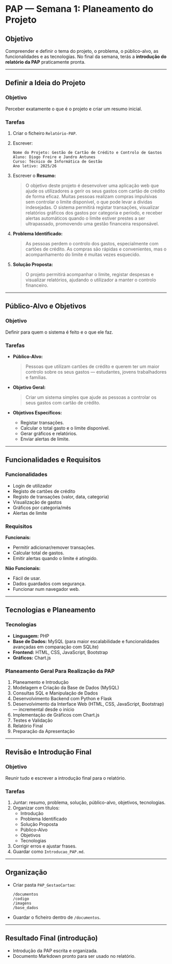 # PAP — Semana 1: Planeamento do Projeto

## Objetivo
Compreender e definir o tema do projeto, o problema, o público-alvo, as funcionalidades e as tecnologias.
No final da semana, terás a **introdução do relatório da PAP** praticamente pronta.

---

## Definir a Ideia do Projeto

### Objetivo
Perceber exatamente o que é o projeto e criar um resumo inicial.

### Tarefas
1. Criar o ficheiro `Relatório-PAP`.
2. Escrever:
   ```
   Nome do Projeto: Gestão de Cartão de Crédito e Controlo de Gastos  
   Aluno: Diogo Freire e Jandro Antunes  
   Curso: Técnico de Informática de Gestão 
   Ano letivo: 2025/26
   ```
3. Escrever o **Resumo:**
   > O objetivo deste projeto é desenvolver uma aplicação web que ajude os utilizadores a gerir os seus gastos com cartão de crédito de forma eficaz. Muitas pessoas realizam compras impulsivas sem controlar o limite disponível, o que pode levar a dívidas indesejadas. O sistema permitirá registar transações, visualizar relatórios gráficos dos gastos por categoria e período, e receber alertas automáticos quando o limite estiver prestes a ser ultrapassado, promovendo uma gestão financeira responsável.

4. **Problema Identificado:**
   > As pessoas perdem o controlo dos gastos, especialmente com cartões de crédito. As compras são rápidas e convenientes, mas o acompanhamento do limite é muitas vezes esquecido.

5. **Solução Proposta:**
   > O projeto permitirá acompanhar o limite, registar despesas e visualizar relatórios, ajudando o utilizador a manter o controlo financeiro.

---

## Público-Alvo e Objetivos

### Objetivo
Definir para quem o sistema é feito e o que ele faz.

### Tarefas
- **Público-Alvo:**
  > Pessoas que utilizam cartões de crédito e querem ter um maior controlo sobre os seus gastos — estudantes, jovens trabalhadores e famílias.

- **Objetivo Geral:**
  > Criar um sistema simples que ajude as pessoas a controlar os seus gastos com cartão de crédito.

- **Objetivos Específicos:**
  - Registar transações.
  - Calcular o total gasto e o limite disponível.
  - Gerar gráficos e relatórios.
  - Enviar alertas de limite.

---

## Funcionalidades e Requisitos

### Funcionalidades
- Login de utilizador  
- Registo de cartões de crédito  
- Registo de transações (valor, data, categoria)  
- Visualização de gastos  
- Gráficos por categoria/mês  
- Alertas de limite  

### Requisitos
**Funcionais:**
- Permitir adicionar/remover transações.  
- Calcular total de gastos.  
- Emitir alertas quando o limite é atingido.

**Não Funcionais:**
- Fácil de usar.  
- Dados guardados com segurança.  
- Funcionar num navegador web.

---

## Tecnologias e Planeamento

### Tecnologias
- **Linguagem:** PHP
- **Base de Dados:** MySQL (para maior escalabilidade e funcionalidades avançadas em comparação com SQLite)  
- **Frontend:** HTML, CSS, JavaScript, Bootstrap  
- **Gráficos:** Chart.js

### Planeamento Geral Para Realização da PAP
1. Planeamento e Introdução  
2. Modelagem e Criação da Base de Dados (MySQL)  
3. Consultas SQL e Manipulação de Dados  
4. Desenvolvimento Backend com Python e Flask  
5. Desenvolvimento da Interface Web (HTML, CSS, JavaScript, Bootstrap) — incremental desde o início  
6. Implementação de Gráficos com Chart.js  
7. Testes e Validação  
8. Relatório Final  
9. Preparação da Apresentação

---

## Revisão e Introdução Final

### Objetivo
Reunir tudo e escrever a introdução final para o relatório.

### Tarefas
1. Juntar: resumo, problema, solução, público-alvo, objetivos, tecnologias.
2. Organizar com títulos:
   - Introdução  
   - Problema Identificado  
   - Solução Proposta  
   - Público-Alvo  
   - Objetivos  
   - Tecnologias
3. Corrigir erros e ajustar frases.
4. Guardar como `Introducao_PAP.md`.

---

## Organização
- Criar pasta `PAP_GestaoCartao`:
  ```
  /documentos
  /codigo
  /imagens
  /base_dados
  ```
- Guardar o ficheiro dentro de `/documentos`.

---

## Resultado Final (introdução)
- Introdução da PAP escrita e organizada.
- Documento Markdown pronto para ser usado no relatório.
